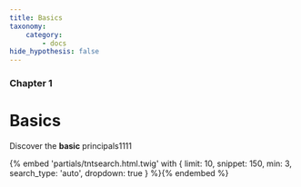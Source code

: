 ```yaml
---
title: Basics
taxonomy:
    category:
        - docs
hide_hypothesis: false
---
```


### Chapter 1

# Basics

Discover the **basic** principals1111

{% embed 'partials/tntsearch.html.twig' with { limit: 10, snippet: 150, min: 3, search_type: 'auto', dropdown: true } %}{% endembed %}
